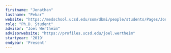 ```yaml
---
firstname: "Jonathan"
lastname: "Pekar"
website: "https://medschool.ucsd.edu/som/dbmi/people/students/Pages/Jonathan-Pekar.aspx"
role: "Ph.D. Student"
advisor: "Joel Wertheim"
advisorwebsite: "https://profiles.ucsd.edu/joel.wertheim"
startyear: '2019'
endyear: 'Present'
---
```

